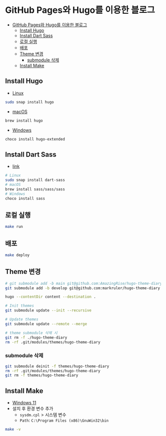 # GitHub Pages와 Hugo를 이용한 블로그

- [GitHub Pages와 Hugo를 이용한 블로그](#github-pages와-hugo를-이용한-블로그)
  - [Install Hugo](#install-hugo)
  - [Install Dart Sass](#install-dart-sass)
  - [로컬 실행](#로컬-실행)
  - [배포](#배포)
  - [Theme 변경](#theme-변경)
    - [submodule 삭제](#submodule-삭제)
  - [Install Make](#install-make)

## Install Hugo

- [Linux](https://gohugo.io/installation/linux/)

```sh
sudo snap install hugo
```

- [macOS](https://gohugo.io/installation/macos/)

```sh
brew install hugo
```

- [Windows](https://gohugo.io/installation/windows/)

```ps1
choco install hugo-extended
```

## Install Dart Sass

- [link](https://gohugo.io/hugo-pipes/transpile-sass-to-css/#installing-in-a-development-environment)

```sh
# Linux
sudo snap install dart-sass
# macOS
brew install sass/sass/sass
# Windows
choco install sass
```

## 로컬 실행

```sh
make run
```

## 배포

```sh
make deploy
```

## Theme 변경

```sh
# git submodule add -b main git@github.com:AmazingRise/hugo-theme-diary.git themes/hugo-theme-diary
git submodule add -b develop git@github.com:markruler/hugo-theme-diary.git themes/hugo-theme-diary
```

```sh
hugo --contentDir content --destination .
```

```sh
# Init themes
git submodule update --init --recursive

# Update themes
git submodule update --remote --merge

# theme submodule 삭제 시
git rm -f ./hugo-theme-diary
rm -rf .git/modules/themes/hugo-theme-diary
```

### submodule 삭제

```sh
git submodule deinit -f themes/hugo-theme-diary
rm -rf .git/modules/themes/hugo-theme-diary
git rm -f themes/hugo-theme-diary
```

## Install Make

- [Windows 11](https://gnuwin32.sourceforge.net/packages/make.htm)
- 설치 후 환경 변수 추가
  - `sysdm.cpl` > 시스템 변수
  - `Path`: `C:\Program Files (x86)\GnuWin32\bin`

```sh
make -v
```
